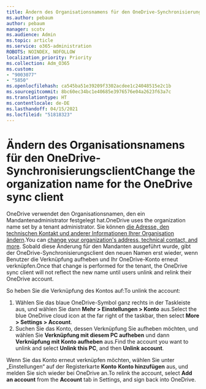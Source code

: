 ```yaml
---
title: Ändern des Organisationsnamens für den OneDrive-Synchronisierungsclient
ms.author: pebaum
author: pebaum
manager: scotv
ms.audience: Admin
ms.topic: article
ms.service: o365-administration
ROBOTS: NOINDEX, NOFOLLOW
localization_priority: Priority
ms.collection: Adm_O365
ms.custom:
- "9003077"
- "5850"
ms.openlocfilehash: ca545ba51e39209f3302acdee1c24048515e2c1b
ms.sourcegitcommit: 8bc60ec34bc1e40685e3976576e04a2623f63a7c
ms.translationtype: HT
ms.contentlocale: de-DE
ms.lasthandoff: 04/15/2021
ms.locfileid: "51818323"
---
```

# <a name="change-the-organization-name-for-the-onedrive-sync-client"></a><span data-ttu-id="673ec-102">Ändern des Organisationsnamens für den OneDrive-Synchronisierungsclient</span><span class="sxs-lookup"><span data-stu-id="673ec-102">Change the organization name for the OneDrive sync client</span></span>

<span data-ttu-id="673ec-103">OneDrive verwendet den Organisationsnamen, den ein Mandantenadministrator festgelegt hat.</span><span class="sxs-lookup"><span data-stu-id="673ec-103">OneDrive uses the organization name set by a tenant administrator.</span></span>  <span data-ttu-id="673ec-104">Sie können [die Adresse, den technischen Kontakt und anderer Informationen Ihrer Organisation ändern](https://docs.microsoft.com/microsoft-365/admin/manage/change-address-contact-and-more).</span><span class="sxs-lookup"><span data-stu-id="673ec-104">You can [change your organization's address, technical contact, and more](https://docs.microsoft.com/microsoft-365/admin/manage/change-address-contact-and-more).</span></span> <span data-ttu-id="673ec-105">Sobald diese Änderung für den Mandanten ausgeführt wurde, gibt der OneDrive-Synchronisierungsclient den neuen Namen erst wieder, wenn Benutzer die Verknüpfung aufheben und Ihr OneDrive-Konto erneut verknüpfen.</span><span class="sxs-lookup"><span data-stu-id="673ec-105">Once that change is performed for the tenant, the OneDrive sync client will not reflect the new name until users unlink and relink their OneDrive account.</span></span>

<span data-ttu-id="673ec-106">So heben Sie die Verknüpfung des Kontos auf:</span><span class="sxs-lookup"><span data-stu-id="673ec-106">To unlink the account:</span></span>

1. <span data-ttu-id="673ec-107">Wählen Sie das blaue OneDrive-Symbol ganz rechts in der Taskleiste aus, und wählen Sie dann  **Mehr > Einstellungen > Konto** aus.</span><span class="sxs-lookup"><span data-stu-id="673ec-107">Select the blue OneDrive cloud icon at the far right of the taskbar, then select  **More > Settings > Account**.</span></span>
2. <span data-ttu-id="673ec-108">Suchen Sie das Konto, dessen Verknüpfung Sie aufheben möchten, und wählen Sie  **Verknüpfung mit diesem PC aufheben** und dann  **Verknüpfung mit Konto aufheben** aus.</span><span class="sxs-lookup"><span data-stu-id="673ec-108">Find the account you want to unlink and select  **Unlink this PC**, and then  **Unlink account**.</span></span>

<span data-ttu-id="673ec-109">Wenn Sie das Konto erneut verknüpfen möchten, wählen Sie unter „Einstellungen“ auf der Registerkarte **Konto** **Konto hinzufügen** aus, und melden Sie sich wieder bei OneDrive an.</span><span class="sxs-lookup"><span data-stu-id="673ec-109">To relink the account, select  **Add an account** from the  **Account** tab in Settings, and sign back into OneDrive.</span></span>